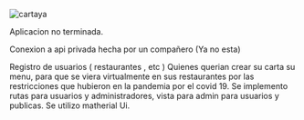 ![cartaya](https://user-images.githubusercontent.com/76264432/128545558-88b64a0f-3930-4c5d-91f8-d257359fc05d.PNG)

Aplicacion no terminada.

Conexion a api privada hecha por un compañero (Ya no esta) 

Registro de usuarios ( restaurantes , etc ) 
Quienes querian crear su carta su menu, para que se viera virtualmente en sus restaurantes por las restricciones que hubieron
en la pandemia por el covid 19.
Se implemento rutas para usuarios y administradores, vista para admin para usuarios y publicas. 
Se utilizo matherial Ui. 
